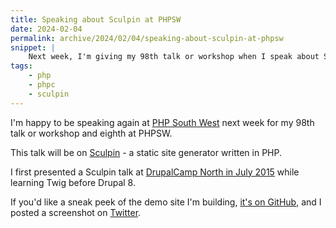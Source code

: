 ```yaml
---
title: Speaking about Sculpin at PHPSW
date: 2024-02-04
permalink: archive/2024/02/04/speaking-about-sculpin-at-phpsw
snippet: |
    Next week, I'm giving my 98th talk or workshop when I speak about Sculpin at PHP South West.
tags:
    - php
    - phpc
    - sculpin
---
```


I'm happy to be speaking again at [PHP South West][event] next week for my 98th talk or workshop and eighth at PHPSW.

This talk will be on [Sculpin](https://sculpin.io) - a static site generator written in PHP.

I first presented a Sculpin talk at [DrupalCamp North in July 2015][talk] while learning Twig before Drupal 8.

If you'd like a sneak peek of the demo site I'm building, [it's on GitHub][repo], and I posted a screenshot on [Twitter][tweet].

[event]: https://www.meetup.com/php-sw/events/298880313
[repo]: https://github.com/opdavies/phpsw-sculpin-demo
[talk]: {{site.url}}/talks/test-drive-twig-with-sculpin
[tweet]: https://twitter.com/opdavies/status/1754629305575874738
